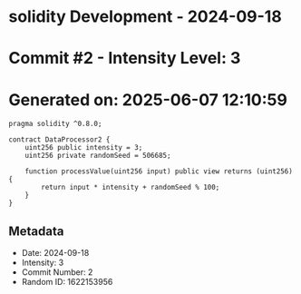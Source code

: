 ﻿# solidity Development - 2024-09-18
# Commit #2 - Intensity Level: 3
# Generated on: 2025-06-07 12:10:59
```solidity
pragma solidity ^0.8.0;

contract DataProcessor2 {
    uint256 public intensity = 3;
    uint256 private randomSeed = 506685;

    function processValue(uint256 input) public view returns (uint256) {
        return input * intensity + randomSeed % 100;
    }
}
```
## Metadata
- Date: 2024-09-18
- Intensity: 3
- Commit Number: 2
- Random ID: 1622153956
